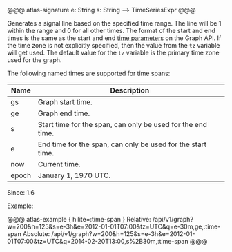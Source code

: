 @@@ atlas-signature
e: String
s: String
-->
TimeSeriesExpr
@@@

Generates a signal line based on the specified time range. The line will be 1
within the range and 0 for all other times. The format of the start and end times
is the same as the start and end [time parameters](../../api/time-parameters.md) on the Graph
API. If the time zone is not explicitly specified, then the value from the `tz`
variable will get used. The default value for the `tz` variable is the primary
time zone used for the graph.

The following named times are supported for time spans:

Name     | Description                                                 |
----------|-------------------------------------------------------------|
gs       | Graph start time.                                           |
ge       | Graph end time.                                             |
s        | Start time for the span, can only be used for the end time. |
e        | End time for the span, can only be used for the start time. |
now      | Current time.                                               |
epoch    | January 1, 1970 UTC.                                        |

Since: 1.6

Example:

@@@ atlas-example { hilite=:time-span }
Relative: /api/v1/graph?w=200&h=125&s=e-3h&e=2012-01-01T07:00&tz=UTC&q=e-30m,ge,:time-span
Absolute: /api/v1/graph?w=200&h=125&s=e-3h&e=2012-01-01T07:00&tz=UTC&q=2014-02-20T13:00,s%2B30m,:time-span
@@@
